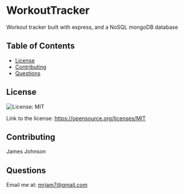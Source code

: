 # WorkoutTracker
Workout tracker built with express, and a NoSQL mongoDB database

## Table of Contents
- [License](#license)
- [Contributing](#Contributing)
- [Questions](#questions)

## License

![License: MIT](https://img.shields.io/badge/License-MIT-yellow.svg)

Link to the license: https://opensource.org/licenses/MIT

## Contributing
James Johnson

## Questions
Email me at: mrjam7@gmail.com


